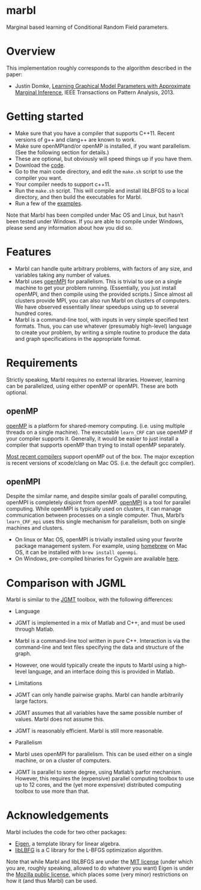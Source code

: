 marbl
=====

Marginal based learning of Conditional Random Field parameters.

# Overview

This implementation roughly corresponds to the algorithm described in the paper:
 * Justin Domke, [Learning Graphical Model Parameters with Approximate Marginal Inference](http://users.cecs.anu.edu.au/~jdomke/papers/2013pami.pdf), IEEE Transactions on Pattern Analysis, 2013.

# Getting started

* Make sure that you have a compiler that supports C++11.  Recent versions of g++ and clang++ are known to work.
* Make sure openMPIand/or openMP is installed, if you want parallelism.  (See the following section for details.)
 * These are optional, but obviously will speed things up if you have them.
* Download the [code](https://github.com/justindomke/marbl/archive/master.zip).
* Go to the main code directory, and edit the `make.sh` script to use the compiler you want.
 * Your compiler needs to support c++11.
* Run the `make.sh` script.  This will compile and install libLBFGS to a local directory, and then build the executables for Marbl.
* Run a few of the [examples](examples).

Note that Marbl has been compiled under Mac OS and Linux, but hasn’t been tested under Windows.  If you are able to compile under Windows, please send any information about how you did so.

# Features

* Marbl can handle quite arbitrary problems, with factors of any size, and variables taking any number of values.
* Marbl uses [openMPI](http://www.open-mpi.org/) for parallelism.  This is trivial to use on a single machine to get your problem running.  (Essentially, you just install openMPI, and then compile using the provided scripts.)  Since almost all clusters provide MPI, you can also run Marbl on clusters of computers.  We have observed essentially linear speedups using up to several hundred cores.
* Marbl is a command-line tool, with inputs in very simple specified text formats.  Thus, you can use whatever (presumably high-level) language to create your problem, by writing a simple routine to produce the data and graph specifications in the appropriate format.

# Requirements

Strictly speaking, Marbl requires no external libraries.  However, learning can be parallelized, using either openMP or openMPI.  These are both optional.

## openMP

[openMP](http://openmp.org/wp/) is a platform for shared-memory computing.  (i.e. using multiple threads on a single machine).  The executable `learn_CRF` can use openMP if your compiler supports it.  Generally, it would be easier to just install a compiler that supports openMP than trying to install openMP separately.

[Most recent compilers](http://openmp.org/wp/openmp-compilers/) support openMP out of the box.  The major exception is recent versions of xcode/clang on Mac OS.  (i.e. the default gcc compiler).

## openMPI

Despite the similar name, and despite similar goals of parallel computing, openMPI is completely disjoint from openMP.  [openMPI](http://www.open-mpi.org/) is a tool for parallel computing. While openMPI is typically used on clusters, it can manage communication between processes on a single computer.  Thus, Marbl’s `learn_CRF_mpi` uses this single mechanism for parallelism, both on single machines and clusters.
  * On linux or Mac OS, openMPI is trivially installed using your favorite package management system.  For example, using [homebrew](http://brew.sh/) on Mac OS, it can be installed with `brew install openmpi`.
  * On Windows, pre-compiled binaries for Cygwin are available [here](http://www.open-mpi.org/software/ompi/v1.8/). 


# Comparison with JGML

Marbl is similar to the [JGMT](http://users.cecs.anu.edu.au/~jdomke/JGMT/) toolbox, with the following differences:

* Language
 * JGMT is implemented in a mix of Matlab and C++, and must be used through Matlab.
 * Marbl is a command-line tool written in pure C++.  Interaction is via the command-line and text files specifying the data and structure of the graph.
 * However, one would typically create the inputs to Marbl using a high-level language, and an interface doing this is provided in Matlab.

* Limitations
 * JGMT can only handle pairwise graphs.  Marbl can handle arbitrarily large factors.
 * JGMT assumes that all variables have the same possible number of values.  Marbl does not assume this.
 * JGMT is reasonably efficient.  Marbl is still more reasonable.

* Parallelism
 * Marbl uses openMPI for parallelism.  This can be used either on a single machine, or on a cluster of computers.
 * JGMT is parallel to some degree, using Matlab’s parfor mechanism.  However, this requires the (expensive) parallel computing toolbox to use up to 12 cores, and the (yet more expensive) distributed computing toolbox to use more than that.

# Acknowledgements

Marbl includes the code for two other packages:

* [Eigen](http://eigen.tuxfamily.org/index.php?title=Main_Page), a template library for linear algebra.
* [libLBFG](http://www.chokkan.org/software/liblbfgs/) is a C library for the L-BFGS optimization algorithm.

Note that while Marbl and libLBFGS are under the [MIT license](http://opensource.org/licenses/MIT) (under which you are, roughly speaking, allowed to do whatever you want) Eigen is under the [Mozilla public license](http://www.mozilla.org/MPL/2.0), which places some (very minor) restrictions on how it (and thus Marbl) can be used.